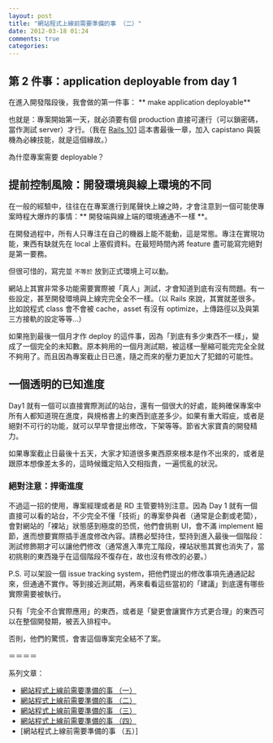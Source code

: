 ```yaml
---
layout: post
title: "網站程式上線前需要準備的事 （二）"
date: 2012-03-18 01:24
comments: true
categories: 
---
```


## 第 2 件事：application deployable from day 1

在進入開發階段後，我會做的第一件事： ** make application deployable**

也就是：專案開始第一天，就必須要有個 production 直接可運行（可以鎖密碼，當作測試 server）才行。（我在 [Rails 101](http://rails-101.logdown.com) 這本書最後一章，加入 capistano 與裝機為必練技能，就是這個緣故。）

為什麼專案需要 deployable？

## 提前控制風險：開發環境與線上環境的不同

在一般的經驗中，往往在在專案進行到尾聲快上線之時，才會注意到一個可能使專案時程大爆炸的事情：** 開發端與線上端的環境通通不一樣 **。

在開發過程中，所有人只專注在自己的機器上能不能動，這是常態。專注在實現功能，東西有缺就先在 local 上塞假資料。在最短時間內將 feature 盡可能寫完絕對是第一要務。

但很可惜的，寫完並 `不等於` 放到正式環境上可以動。

網站上其實非常多功能需要實際被「真人」測試，才會知道到底有沒有問題。有一些設定，甚至開發環境與上線完完全全不一樣。（以 Rails 來說，其實就差很多。比如說程式 class 會不會被 cache，asset 有沒有 optimize，上傳路徑以及與第三方接軌的設定等等...）

如果拖到最後一個月才作 deploy 的這件事，因為「到底有多少東西不一樣」，變成了一個完全的未知數。原本夠用的一個月測試期，被這樣一壓縮可能完完全全就不夠用了。而且因為專案截止日已進，隨之而來的壓力更加大了犯錯的可能性。

## 一個透明的已知進度

Day1 就有一個可以直接實際測試的站台，還有一個很大的好處，能夠確保專案中所有人都知道現在進度，與規格書上的東西到底差多少。如果有重大瑕疵，或者是絕對不可行的功能，就可以早早會提出修改，下架等等。節省大家寶貴的開發精力。

如果專案截止日最後十五天，大家才知道很多東西原來根本是作不出來的，或者是跟原本想像差太多的，這時候鐵定陷入交相指責，一遍慌亂的狀況。

### 絕對注意：捍衛進度

不過這一招的使用，專案經理或者是 RD 主管要特別注意。因為 Day 1 就有一個直接可以看的站台，不少完全不懂「技術」的專案參與者（通常是企劃或老闆），會對網站的「裸站」狀態感到極度的恐慌，他們會挑剔 UI，會不滿 implement 細節，進而想要實際插手進度修改內容。請務必堅持住，堅持到進入最後一個階段：測試修飾期才可以讓他們修改（通常進入準完工階段，裸站狀態其實也消失了，當初挑剔的東西幾乎在這個階段不復存在，故也沒有修改的必要。）

P.S. 可以架設一個 issue tracking system，把他們提出的修改事項先通通記起來，但通通不實作。等到接近測試期，再來看看這些當初的「建議」到底還有哪些實際需要被執行。

只有「完全不合實際應用」的東西，或者是「變更會讓實作方式更合理」的東西可以在整個開發期，被丟入排程中。

否則，他們的驚慌，會害這個專案完全結不了案。

＝＝＝＝

系列文章：

* [網站程式上線前需要準備的事 （一）](/posts/2012/03/17/website-online-todo-1/)
* [網站程式上線前需要準備的事 （二）](/posts/2012/03/18/website-online-todo-2/)
* [網站程式上線前需要準備的事 （三）](/posts/2012/03/18/website-online-todo-3/)
* [網站程式上線前需要準備的事 （四）](/posts/2012/03/18/website-online-todo-4/)
* [網站程式上線前需要準備的事 （五）]
